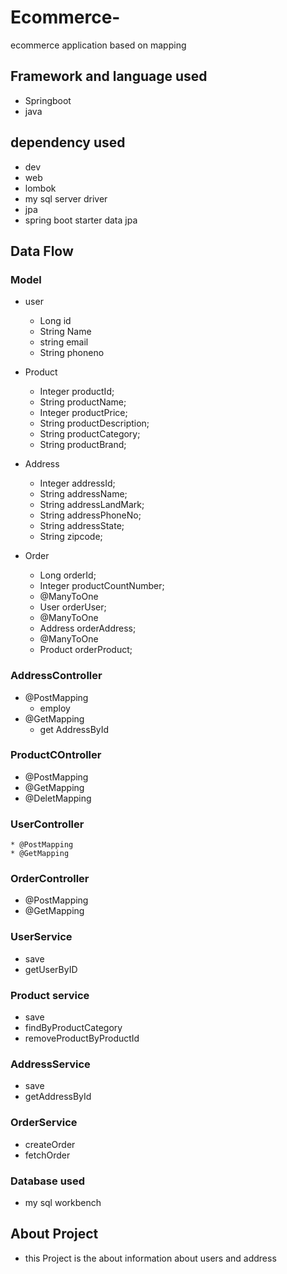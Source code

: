 # Ecommerce-
ecommerce application based on mapping

## Framework and language used
* Springboot
* java

## dependency used
 * dev
 * web
 * lombok
 * my sql  server driver
 * jpa
 * spring boot starter data jpa 

## Data Flow

### Model
* user
   *  Long id
   *  String  Name
   *  string email
   *  String phoneno

* Product
   * Integer productId;
   * String productName;
   * Integer productPrice;
   * String productDescription;
   * String productCategory;
   * String productBrand;

* Address
  * Integer addressId;
  *  String addressName;
  *  String addressLandMark;
  *  String addressPhoneNo;
  *  String addressState;
  *  String zipcode;

* Order
    *   Long orderId;
    *  Integer productCountNumber;
    *   @ManyToOne
    *   User orderUser;
     * @ManyToOne
    *  Address orderAddress;
    *  @ManyToOne
    *  Product orderProduct;

### AddressController
* @PostMapping 
    * employ
*  @GetMapping  
   *  get AddressById 
    
    
### ProductCOntroller
   * @PostMapping 
   * @GetMapping
   * @DeletMapping
   
###  UserController
    * @PostMapping
    * @GetMapping
    
### OrderController
 *  @PostMapping
 *  @GetMapping




### UserService
   * save
   * getUserByID

### Product service
   * save
   * findByProductCategory
   * removeProductByProductId
### AddressService
   * save
   * getAddressById
### OrderService
   *  createOrder
   *  fetchOrder

 





### Database used
* my sql  workbench

##  About Project
* this Project is the about information about users and address

